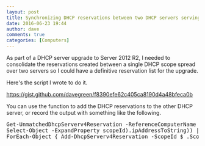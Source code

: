 ```yaml
---
layout: post
title: Synchronizing DHCP reservations between two DHCP servers serving the same scope
date: 2016-06-23 19:44
author: dave
comments: true
categories: [Computers]
---
```

As part of a DHCP server upgrade to Server 2012 R2, I needed to consolidate the reservations created between a single DHCP scope spread over two servers so I could have a definitive reservation list for the upgrade.

Here's the script I wrote to do it.

https://gist.github.com/davegreen/f8390efe62c405ca8190d4a48bfeca0b

You can use the function to add the DHCP reservations to the other DHCP server, or record the output with something like the following.

<pre>Get-UnmatchedDhcpServerv4Reservation -ReferenceComputerName DHCP-Server-1 -DifferenceComputerName DHCP-Server-2 -ScopeId (((Get-DhcpServerv4Scope -ComputerName DHCP-Server-1 |
Select-Object -ExpandProperty scopeId).ipAddressToString)) |
ForEach-Object { Add-DhcpServerv4Reservation -ScopeId $_.ScopeId -ComputerName $_.MissingOnComputer -IPAddress $_.IPAddress -ClientId $_.ClientId -Description $_.Description -Name $_.Name -Type $_.Type -WhatIf }</pre>
